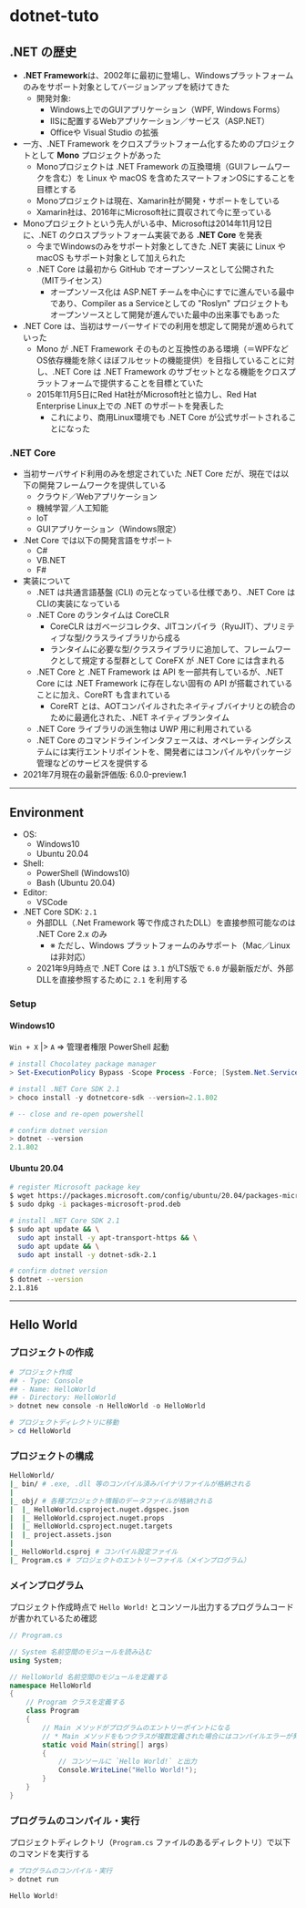 # dotnet-tuto

## .NET の歴史

- **.NET Framework**は、2002年に最初に登場し、Windowsプラットフォームのみをサポート対象としてバージョンアップを続けてきた
    - 開発対象:
        - Windows上でのGUIアプリケーション（WPF, Windows Forms）
        - IISに配置するWebアプリケーション／サービス（ASP.NET）
        - Officeや Visual Studio の拡張
- 一方、.NET Framework をクロスプラットフォーム化するためのプロジェクトとして **Mono** プロジェクトがあった
    - Monoプロジェクトは .NET Framework の互換環境（GUIフレームワークを含む）を Linux や macOS を含めたスマートフォンOSにすることを目標とする
    - Monoプロジェクトは現在、Xamarin社が開発・サポートをしている
    - Xamarin社は、2016年にMicrosoft社に買収されて今に至っている
- Monoプロジェクトという先人がいる中、Microsoftは2014年11月12日に、.NET のクロスプラットフォーム実装である **.NET Core** を発表
    - 今までWindowsのみをサポート対象としてきた .NET 実装に Linux や macOS もサポート対象として加えられた
    - .NET Core は最初から GitHub でオープンソースとして公開された（MITライセンス）
        - オープンソース化は ASP.NET チームを中心にすでに進んでいる最中であり、Compiler as a Serviceとしての "Roslyn" プロジェクトもオープンソースとして開発が進んでいた最中の出来事でもあった
- .NET Core は、当初はサーバーサイドでの利用を想定して開発が進められていった
    - Mono が .NET Framework そのものと互換性のある環境（＝WPFなどOS依存機能を除くほぼフルセットの機能提供）を目指していることに対し、.NET Core は .NET Framework のサブセットとなる機能をクロスプラットフォームで提供することを目標とていた
    - 2015年11月5日にRed Hat社がMicrosoft社と協力し、Red Hat Enterprise Linux上での .NET のサポートを発表した
        - これにより、商用Linux環境でも .NET Core が公式サポートされることになった

### .NET Core
- 当初サーバサイド利用のみを想定されていた .NET Core だが、現在では以下の開発フレームワークを提供している
    - クラウド／Webアプリケーション
    - 機械学習／人工知能
    - IoT
    - GUIアプリケーション（Windows限定）
- .Net Core では以下の開発言語をサポート
    - C#
    - VB.NET
    - F#
- 実装について
    - .NET は共通言語基盤 (CLI) の元となっている仕様であり、.NET Core はCLIの実装になっている
    - .NET Core のランタイムは CoreCLR
        - CoreCLR はガベージコレクタ、JITコンパイラ（RyuJIT）、プリミティブな型/クラスライブラリから成る
        - ランタイムに必要な型/クラスライブラリに追加して、フレームワークとして規定する型群として CoreFX が .NET Core には含まれる
    - .NET Core と .NET Framework は API を一部共有しているが、.NET Core には .NET Framework に存在しない固有の API が搭載されていることに加え、CoreRT も含まれている
        - CoreRT とは、AOTコンパイルされたネイティブバイナリとの統合のために最適化された、.NET ネイティブランタイム
    - .NET Core ライブラリの派生物は UWP 用に利用されている
    - .NET Core のコマンドラインインタフェースは、オペレーティングシステムには実行エントリポイントを、開発者にはコンパイルやパッケージ管理などのサービスを提供する
- 2021年7月現在の最新評価版: 6.0.0-preview.1

***

## Environment

- OS:
    - Windows10
    - Ubuntu 20.04
- Shell:
    - PowerShell (Windows10)
    - Bash (Ubuntu 20.04)
- Editor:
    - VSCode
- .NET Core SDK: `2.1`
    - 外部DLL（.Net Framework 等で作成されたDLL）を直接参照可能なのは .NET Core 2.x のみ
        - ※ ただし、Windows プラットフォームのみサポート（Mac／Linux は非対応）
    - 2021年9月時点で .NET Core は `3.1` がLTS版で `6.0` が最新版だが、外部DLLを直接参照するために `2.1` を利用する

### Setup

#### Windows10
`Win + X` |> `A` => 管理者権限 PowerShell 起動

```powershell
# install Chocolatey package manager
> Set-ExecutionPolicy Bypass -Scope Process -Force; [System.Net.ServicePointManager]::SecurityProtocol = [System.Net.ServicePointManager]::SecurityProtocol -bor 3072; iex ((New-Object System.Net.WebClient).DownloadString('https://chocolatey.org/install.ps1'))

# install .NET Core SDK 2.1
> choco install -y dotnetcore-sdk --version=2.1.802

# -- close and re-open powershell

# confirm dotnet version
> dotnet --version
2.1.802
```

#### Ubuntu 20.04
```bash
# register Microsoft package key
$ wget https://packages.microsoft.com/config/ubuntu/20.04/packages-microsoft-prod.deb -O packages-microsoft-prod.deb
$ sudo dpkg -i packages-microsoft-prod.deb

# install .NET Core SDK 2.1
$ sudo apt update && \
  sudo apt install -y apt-transport-https && \
  sudo apt update && \
  sudo apt install -y dotnet-sdk-2.1

# confirm dotnet version
$ dotnet --version
2.1.816
```

***

## Hello World

### プロジェクトの作成
```powershell
# プロジェクト作成
## - Type: Console
## - Name: HelloWorld
## - Directory: HelloWorld
> dotnet new console -n HelloWorld -o HelloWorld

# プロジェクトディレクトリに移動
> cd HelloWorld
```

### プロジェクトの構成
```bash
HelloWorld/
|_ bin/ # .exe, .dll 等のコンパイル済みバイナリファイルが格納される
|
|_ obj/ # 各種プロジェクト情報のデータファイルが格納される
|  |_ HelloWorld.csproject.nuget.dgspec.json
|  |_ HelloWorld.csproject.nuget.props
|  |_ HelloWorld.csproject.nuget.targets
|  |_ project.assets.json
|
|_ HelloWorld.csproj # コンパイル設定ファイル
|_ Program.cs # プロジェクトのエントリーファイル（メインプログラム）
```

### メインプログラム
プロジェクト作成時点で `Hello World!` とコンソール出力するプログラムコードが書かれているため確認

```csharp:Program.cs
// Program.cs

// System 名前空間のモジュールを読み込む
using System;

// HelloWorld 名前空間のモジュールを定義する
namespace HelloWorld
{
    // Program クラスを定義する
    class Program
    {
        // Main メソッドがプログラムのエントリーポイントになる
        // * Main メソッドをもつクラスが複数定義された場合にはコンパイルエラーが発生する
        static void Main(string[] args)
        {
            // コンソールに `Hello World!` と出力
            Console.WriteLine("Hello World!");
        }
    }
}
```

### プログラムのコンパイル・実行
プロジェクトディレクトリ（`Program.cs` ファイルのあるディレクトリ）で以下のコマンドを実行する

```powershell
# プログラムのコンパイル・実行
> dotnet run

Hello World!
```
